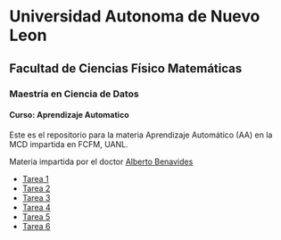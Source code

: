 # Universidad Autonoma de Nuevo Leon
## Facultad de Ciencias Físico Matemáticas
### Maestría en Ciencia de Datos

#### Curso: Aprendizaje Automatico

Este es el repositorio para la materia Aprendizaje Automático (AA) en la MCD impartida en FCFM, UANL. 

Materia impartida por el doctor [Alberto Benavides](https://github.com/albertobenavides)

- [Tarea 1](Tarea1/Tarea1.ipynb)
- [Tarea 2](Tarea2/Tarea2.ipynb)
- [Tarea 3](Tarea3/Tarea3.ipynb)
- [Tarea 4](Tarea4/)
- [Tarea 5](Tarea5/)
- [Tarea 6](Tarea6/)

